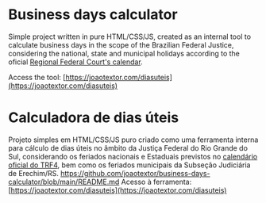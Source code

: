 # Business days calculator

Simple project written in pure HTML/CSS/JS, created as an internal tool to calculate business days in the scope of the Brazilian Federal Justice, considering the national, state and municipal holidays according to the oficial [Regional Federal Court's calendar](https://www.trf4.jus.br/trf4/controlador.php?acao=%20calendario_feriados_listar&%20selOrgao=%202).

Access the tool: [https://joaotextor.com/diasuteis](https://joaotextor.com/diasuteis)

# Calculadora de dias úteis

Projeto simples em HTML/CSS/JS puro criado como uma ferramenta interna para cálculo de dias úteis no âmbito da Justiça Federal do Rio Grande do Sul, considerando os feriados nacionais e Estaduais previstos no [calendário oficial do TRF4](https://www.trf4.jus.br/trf4/controlador.php?acao=%20calendario_feriados_listar&%20selOrgao=%202), bem como os feriados municipais da Subseção Judiciária de Erechim/RS.
https://github.com/joaotextor/business-days-calculator/blob/main/README.md
Acesso à ferramenta: [https://joaotextor.com/diasuteis](https://joaotextor.com/diasuteis)
